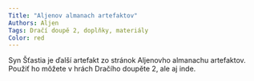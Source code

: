 ```yaml
---
Title: "Aljenov almanach artefaktov"
Authors: Aljen
Tags: Dračí doupě 2, doplňky, materiály
Color: red
---
```

Syn Šťastia je ďalší artefakt zo stránok Aljenovho
almanachu artefaktov. Použiť ho môžete v
hrách Dračího doupěte 2, ale aj inde.
